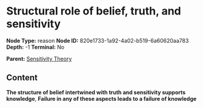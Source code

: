 # Structural role of belief, truth, and sensitivity

**Node Type:** reason
**Node ID:** 820e1733-1a92-4a02-b519-6a60620aa783
**Depth:** -1
**Terminal:** No

**Parent:** [Sensitivity Theory](sensitivity-theory.md)

## Content

**The structure of belief intertwined with truth and sensitivity supports knowledge**, **Failure in any of these aspects leads to a failure of knowledge**
